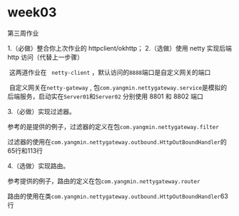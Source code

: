# week03
第三周作业



1.（必做）整合你上次作业的 httpclient/okhttp；
2.（选做）使用 netty 实现后端 http 访问（代替上一步骤）

​	这两道作业在 ` netty-client` ，默认访问的`8888`端口是自定义网关的端口

​		自定义网关在`netty-gateway`  , 包`com.yangmin.nettygateway.service`是模拟的后端服务，启动实在`Server01`和`Server02` 分别使用 8801 和 8802 端口

3.（必做）实现过滤器。

​	参考的是提供的例子，过滤器的定义在包`com.yangmin.nettygateway.filter`

​	过滤器的使用在`com.yangmin.nettygateway.outbound.HttpOutBoundHandler`的 65行和113行

4.（选做）实现路由。

 参考提供的例子，路由的定义在包`com.yangmin.nettygateway.router` 

路由的使用在类`com.yangmin.nettygateway.outbound.HttpOutBoundHandler`63行